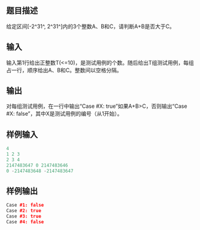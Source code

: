 ## 题目描述

给定区间[-2^31^, 2^31^]内的3个整数A、B和C，请判断A+B是否大于C。

## 输入

输入第1行给出正整数T(<=10)，是测试用例的个数。随后给出T组测试用例，每组占一行，顺序给出A、B和C。整数间以空格分隔。

## 输出

对每组测试用例，在一行中输出“Case #X: true”如果A+B>C，否则输出“Case #X: false”，其中X是测试用例的编号（从1开始）。

## 样例输入

```c++
4
1 2 3
2 3 4
2147483647 0 2147483646
0 -2147483648 -2147483647
```

## 样例输出

```c++
Case #1: false
Case #2: true
Case #3: true
Case #4: false
```